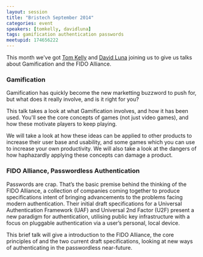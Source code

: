 ```yaml
--- 
layout: session 
title: "Bristech September 2014" 
categories: event
speakers: [tomkelly, davidluna] 
tags: gamification authentication passwords
meetupid: 174656222
---
```


This month we've got  <a href="{% post_url 2000-01-01-tom-kelly %}">Tom
Kelly</a> and <a href="{% post_url 2000-01-01-david-luna %}">David
Luna</a> joining us to give us talks about Gamification and the FIDO
Alliance.

### Gamification

Gamification has quickly become the new marketting buzzword to push for, 
but what does it really involve, and is it right for you?

This talk takes a look at what Gamification involves, and how it has been 
used. You'll see the core concepts of games (not just video games), and 
how these motivate players to keep playing.

We will take a look at how these ideas can be applied to other products to 
increase their user base and usability, and some games which you can use 
to increase your own productivity. We will also take a look at the dangers 
of how haphazardly applying these concepts can damage a product.

### FIDO Alliance, Passwordless Authentication

Passwords are crap. That’s the basic premise behind the thinking of the
FIDO Alliance, a collection of companies coming together to produce
specifications intent of bringing advancements to the problems facing
modern authentication. Their initial draft specifications for a
Universal Authentication Framework (UAF) and Universal 2nd Factor (U2F)
present a new paradigm for authentication, utilising public key
infrastructure with a focus on pluggable authentication via a user’s
personal, local device.

This brief talk will give a introduction to the FIDO Alliance, the core
principles of and the two current draft specifications, looking at new
ways of authenticating in the passwordless near-future.

